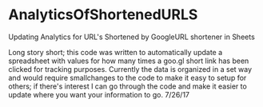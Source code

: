 # AnalyticsOfShortenedURLS
Updating Analytics for URL's Shortened by GoogleURL shortener in Sheets


Long story short; this code was written to automatically update a spreadsheet with values for how many times a goo.gl short link has been clicked for tracking purposes. Currently the data is organized in a set way and would require smallchanges to the code to make it easy to setup for others; if there's interest I can go through the code and make it easier to update where you want your information to go.
7/26/17

